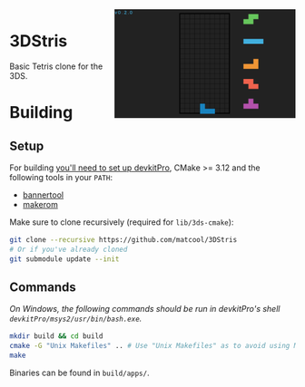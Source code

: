 <img src="screenshot.png" align="right" width="319px"/>

# 3DStris
Basic Tetris clone for the 3DS.

# Building
## Setup
For building [you'll need to set up devkitPro][devkitpro-setup], CMake >= 3.12 and the following tools in your `PATH`:
- [bannertool][bannertool-url]
- [makerom][makerom-url]

Make sure to clone recursively (required for `lib/3ds-cmake`):
```bash
git clone --recursive https://github.com/matcool/3DStris
# Or if you've already cloned
git submodule update --init
```
## Commands
*On Windows, the following commands should be run in devkitPro's shell `devkitPro/msys2/usr/bin/bash.exe`.*
```bash
mkdir build && cd build
cmake -G "Unix Makefiles" .. # Use "Unix Makefiles" as to avoid using MSVC on Windows
make
```
Binaries can be found in `build/apps/`.

[devkitpro-setup]: https://www.3dbrew.org/wiki/Setting_up_Development_Environment
[makerom-url]: https://github.com/jakcron/Project_CTR
[bannertool-url]: https://github.com/Steveice10/bannertool